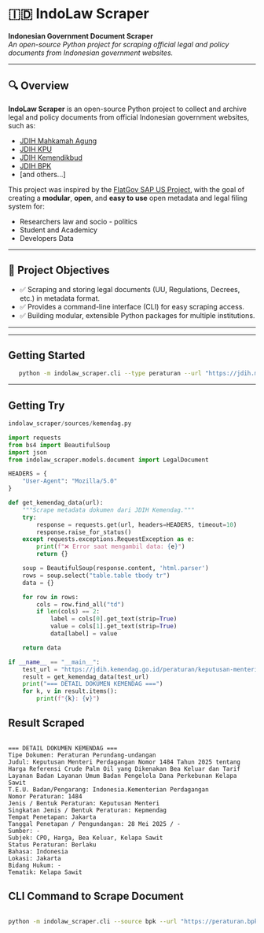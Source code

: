 # 🇮🇩 IndoLaw Scraper

**Indonesian Government Document Scraper**  
_An open-source Python project for scraping official legal and policy documents from Indonesian government websites._

---

## 🔍 Overview

**IndoLaw Scraper** is an open-source Python project to collect and archive legal and policy documents from official Indonesian government websites, such as:
- [JDIH Mahkamah Agung](https://jdih.mahkamahagung.go.id)
- [JDIH KPU](https://jdih.kpu.go.id)
- [JDIH Kemendikbud](https://jdih.kemendikdasmen.go.id)
- [JDIH BPK](https://peraturan.bpk.go.id)
- [and others...]

This project was inspired by the [FlatGov SAP US Project](https://flatgov.com/), with the goal of creating a **modular**, **open**, and **easy to use** open metadata and legal filing system for:
- Researchers law and socio - politics
- Student and Academicy
- Developers Data

---

## 🎯 Project Objectives

- ✅ Scraping and storing legal documents (UU, Regulations, Decrees, etc.) in metadata format.
- ✅ Provides a command-line interface (CLI) for easy scraping access.
- ✅ Building modular, extensible Python packages for multiple institutions.

---

---
## Getting Started

```bash
   python -m indolaw_scraper.cli --type peraturan --url "https://jdih.mahkamahagung.go.id/legal-product/..."
```
---
## Getting Try

```py
indolaw_scraper/sources/kemendag.py

import requests
from bs4 import BeautifulSoup
import json
from indolaw_scraper.models.document import LegalDocument

HEADERS = {
    "User-Agent": "Mozilla/5.0"
}

def get_kemendag_data(url):
    """Scrape metadata dokumen dari JDIH Kemendag."""
    try:
        response = requests.get(url, headers=HEADERS, timeout=10)
        response.raise_for_status()
    except requests.exceptions.RequestException as e:
        print(f"❌ Error saat mengambil data: {e}")
        return {}

    soup = BeautifulSoup(response.content, 'html.parser')
    rows = soup.select("table.table tbody tr")
    data = {}

    for row in rows:
        cols = row.find_all("td")
        if len(cols) == 2:
            label = cols[0].get_text(strip=True)
            value = cols[1].get_text(strip=True)
            data[label] = value

    return data

if __name__ == "__main__":
    test_url = "https://jdih.kemendag.go.id/peraturan/keputusan-menteri-perdagangan-nomor-1484-tahun-2025-tentang-harga-referensi-crude-palm-oil-yang-dikenakan-bea-keluar-dan-tarif-layanan-badan-layanan-umum-badan-pengelola-dana-perkebunan-kelapa-sawit"
    result = get_kemendag_data(test_url)
    print("=== DETAIL DOKUMEN KEMENDAG ===")
    for k, v in result.items():
        print(f"{k}: {v}")


```
## Result Scraped

```text

=== DETAIL DOKUMEN KEMENDAG ===
Tipe Dokumen: Peraturan Perundang-undangan
Judul: Keputusan Menteri Perdagangan Nomor 1484 Tahun 2025 tentang Harga Referensi Crude Palm Oil yang Dikenakan Bea Keluar dan Tarif Layanan Badan Layanan Umum Badan Pengelola Dana Perkebunan Kelapa Sawit
T.E.U. Badan/Pengarang: Indonesia.Kementerian Perdagangan
Nomor Peraturan: 1484
Jenis / Bentuk Peraturan: Keputusan Menteri
Singkatan Jenis / Bentuk Peraturan: Kepmendag
Tempat Penetapan: Jakarta
Tanggal Penetapan / Pengundangan: 28 Mei 2025 / -
Sumber: -
Subjek: CPO, Harga, Bea Keluar, Kelapa Sawit
Status Peraturan: Berlaku
Bahasa: Indonesia
Lokasi: Jakarta
Bidang Hukum: -
Tematik: Kelapa Sawit

```

## CLI Command to Scrape Document 

```bash

python -m indolaw_scraper.cli --source bpk --url "https://peraturan.bpk.go.id/Details/227490/peraturan-kpk-no-5-tahun-2018"

```

